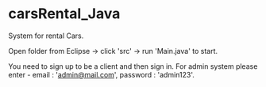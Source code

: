 # carsRental_Java
System for rental Cars.

Open folder from Eclipse -> click 'src' -> run 'Main.java' to start.

You need to sign up to be a client and then sign in.
For admin system please enter - email : 'admin@mail.com', password : 'admin123'.
